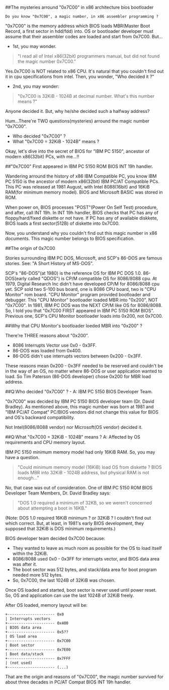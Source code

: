 ##The mysteries arround "0x7C00" in x86 architecture bios bootloader

	Do you know "0x7C00", a magic number, in x86 assembler programming ? 
"0x7C00" is the memory address which BIOS loads MBR(Master Boot Record, a first sector in hdd/fdd) into. OS or bootloader developer must assume that their assembler codes are loaded and start from 0x7C00. 
But...
- 1st, you may wonder. 
> "I read all of Intel x86(32bit) programmers manual, but did not found the magic number 0x7C00." 

Yes.0x7C00 is NOT related to x86 CPU. It's natural that you couldn't find out it in cpu specifications from intel. Then, you wonder, "Who decided it ?" 

- 2nd, you may wonder: 

> "0x7C00 is 32KiB - 1024B at decimal number. What's this number means ?" 

Anyone decided it. But, why he/she decided such a halfway address? 

Hum...There're TWO questions(mysteries) arround the magic number "0x7C00". 
- Who decided "0x7C00" ?
- What "0x7C00 = 32KiB - 1024B" means ?

Okay, let's dive into the secret of BIOS for "IBM PC 5150", ancestor of modern x86(32bit) PCs, with me...!! 

##"0x7C00" First appeared in IBM PC 5150 ROM BIOS INT 19h handler.

Wandering arround the history of x86 IBM Compatible PC, you know IBM PC 5150 is the ancestor of modern x86(32bit) IBM PC/AT Compatible PCs. 
This PC was released at 1981 August, with Intel 8088(16bit) and 16KiB RAM(for minimum memory model). BIOS and Microsoft BASIC was stored in ROM. 

When power on, BIOS processes "POST"(Power On Self Test) procedure, and after, call INT 19h. 
In INT 19h handler, BIOS checks that PC has any of floppy/hard/fixed diskette or not have. 
If PC has any of available diskkete, BIOS loads a first sector(512B) of diskette into 0x7C00. 

Now, you understand why you couldn't find out this magic number in x86 documents. This magic number belongs to BIOS specification. 

##The origin of 0x7C00

Stories surrounding IBM PC DOS, Microsoft, and SCP's 86-DOS are famous stories. See: "A Short History of MS-DOS". 

SCP's "86-DOS"(at 1980) is the reference OS for IBM PC DOS 1.0. 
86-DOS(early called "QDOS") is CP/M compatible OS for 8086/8088 cpu. At 1979, Digital Research Inc didn't have developed CP/M for 8086/8088 cpu yet. 
SCP sold two S-100 bus board, one is 8086 CPU board, two is "CPU Monitor" rom board. 
"CPU Monitor" program provided bootloader and debugger. This "CPU Monitor" bootloader loaded MBR into "0x200", NOT "0x7C00". In 1981, IBM PC DOS was the NEXT CP/M like OS for 8086/8088. 
So, I told you that "0x7C00 FIRST appeared in IBM PC 5150 ROM BIOS". 
Previous one, SCP's CPU Monitor bootloader loads into 0x200, not 0x7C00. 

##Why that CPU Monitor's bootloader loeded MBR into "0x200" ?

There're THREE reasons about "0x200". 

- 8086 Interrupts Vector use 0x0 - 0x3FF.
- 86-DOS was loaded from 0x400.
- 86-DOS didn't use interrupts vectors between 0x200 - 0x3FF.

These reasons mean 0x200 - 0x3FF needed to be reserved and couldn't be in the way of an OS, no matter where 86-DOS or user application wanted to load. 
So Tim Paterson (86-DOS developer) chose 0x200 for MBR load address. 

##Q:Who decided "0x7C00" ? - A: IBM PC 5150 BIOS Developer Team.

"0x7C00" was decided by IBM PC 5150 BIOS developer team (Dr. David Bradley). 
As mentioned above, this magic number was born at 1981 and "IBM PC/AT Compat" PC/BIOS vendors did not change this value for BIOS and OS's backward compatibility. 

Not Intel(8086/8088 vendor) nor Microsoft(OS vendor) decided it. 

##Q:What "0x7C00 = 32KiB - 1024B" means ? A: Affected by OS requirements and CPU memory layout.

IBM PC 5150 minimum memory model had only 16KiB RAM. So, you may have a question. 

> "Could minimum memory model (16KiB) load OS from diskette ? BIOS loads MBR into 32KiB - 1024B address, but physical RAM is not enough..." 

No, that case was out of consideration. One of IBM PC 5150 ROM BIOS Developer Team Members, Dr. David Bradley says: 

> "DOS 1.0 required a minimum of 32KB, so we weren't concerned about attempting a boot in 16KB." 

(Note: DOS 1.0 required 16KiB minimum ? or 32KiB ? I couldn't find out which correct. But, at least, in 1981's early BIOS development, they supposed that 32KiB is DOS minimum requirements.) 

BIOS developer team decided 0x7C00 because: 

- They wanted to leave as much room as possible for the OS to load itself within the 32KiB.
- 8086/8088 used 0x0 - 0x3FF for interrupts vector, and BIOS data area was after it.
- The boot sector was 512 bytes, and stack/data area for boot program needed more 512 bytes.
- So, 0x7C00, the last 1024B of 32KiB was chosen.

Once OS loaded and started, boot sector is never used until power reset. So, OS and application can use the last 1024B of 32KiB freely. 

After OS loaded, memory layout will be: 
```
+--------------------- 0x0
| Interrupts vectors
+--------------------- 0x400
| BIOS data area
+--------------------- 0x5??
| OS load area
+--------------------- 0x7C00
| Boot sector
+--------------------- 0x7E00
| Boot data/stack
+--------------------- 0x7FFF
| (not used)
+--------------------- (...)
```

That are the origin and reasons of "0x7C00", the magic number survived for about three decades in PC/AT Compat BIOS INT 19h handler. 